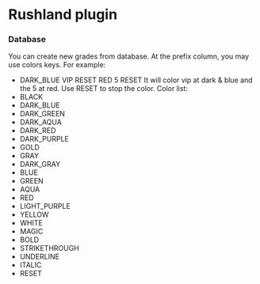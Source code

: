 Rushland plugin
================

### Database

You can create new grades from database. At the prefix column, you may use colors keys. For example:
 * DARK_BLUE VIP RESET RED 5 RESET
It will color vip at dark & blue and the 5 at red. Use RESET to stop the color. Color list:
 * BLACK
 * DARK_BLUE
 * DARK_GREEN
 * DARK_AQUA
 * DARK_RED
 * DARK_PURPLE
 * GOLD
 * GRAY
 * DARK_GRAY
 * BLUE
 * GREEN
 * AQUA
 * RED
 * LIGHT_PURPLE
 * YELLOW
 * WHITE
 * MAGIC
 * BOLD
 * STRIKETHROUGH
 * UNDERLINE
 * ITALIC
 * RESET
